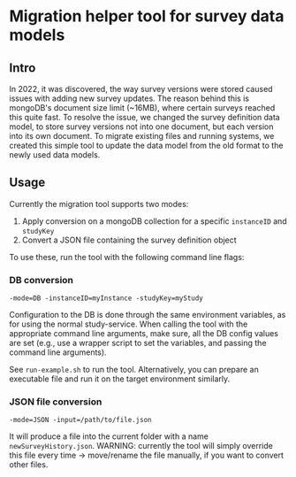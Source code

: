 # Migration helper tool for survey data models

## Intro

In 2022, it was discovered, the way survey versions were stored caused issues with adding new survey updates. The reason behind this is mongoDB's document size limit (~16MB), where certain surveys reached this quite fast.
To resolve the issue, we changed the survey definition data model, to store survey versions not into one document, but each version into its own document.
To migrate existing files and running systems, we created this simple tool to update the data model from the old format to the newly used data models.

## Usage

Currently the migration tool supports two modes:

1. Apply conversion on a mongoDB collection for a specific `instanceID`  and `studyKey`
2. Convert a JSON file containing the survey definition object

To use these, run the tool with the following command line flags:

### DB conversion

```
-mode=DB -instanceID=myInstance -studyKey=myStudy
```

Configuration to the DB is done through the same environment variables, as for using the normal study-service. When calling the tool with the appropriate command line arguments, make sure, all the DB config values are set (e.g., use a wrapper script to set the variables, and passing the command line arguments).

See `run-example.sh` to run the tool. Alternatively, you can prepare an executable file and run it on the target environment similarly.

### JSON file conversion

```
-mode=JSON -input=/path/to/file.json
```

It will produce a file into the current folder with a name `newSurveyHistory.json`. WARNING: currently the tool will simply override this file every time -> move/rename the file manually, if you want to convert other files.
